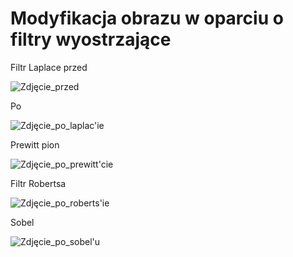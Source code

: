 # Modyfikacja obrazu w oparciu o filtry wyostrzające


Filtr Laplace przed

![Zdjęcie_przed](https://user-images.githubusercontent.com/79860696/122645722-09e19400-d11c-11eb-92e9-1ee82f99f55d.jpg)


Po

![Zdjęcie_po_laplac'ie](https://user-images.githubusercontent.com/79860696/122645726-0e0db180-d11c-11eb-9140-d660d7d621d9.jpg)


Prewitt pion

![Zdjęcie_po_prewitt'cie](https://user-images.githubusercontent.com/79860696/122645698-f6362d80-d11b-11eb-81ef-4924db55b0a0.jpg)


Filtr Robertsa

![Zdjęcie_po_roberts'ie](https://user-images.githubusercontent.com/79860696/122645703-fb937800-d11b-11eb-999f-7cad3a73dfd7.jpg)


Sobel



![Zdjęcie_po_sobel'u](https://user-images.githubusercontent.com/79860696/122645710-00582c00-d11c-11eb-879b-da12665c51f4.jpg)
